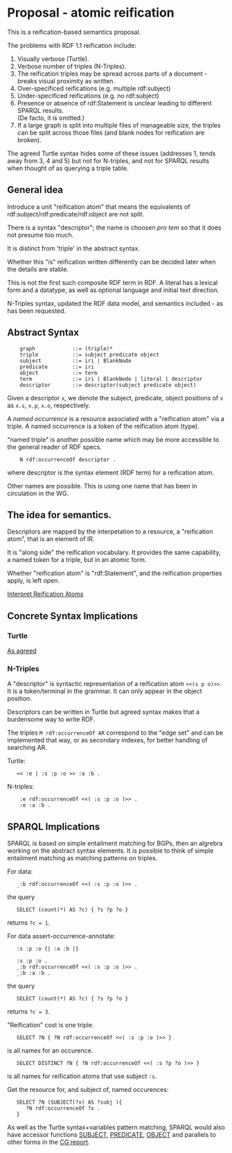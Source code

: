 # Proposal - atomic reification

This is a reification-based semantics proposal.

The problems with RDF 1.1 reification include:

1. Visually verbose (Turtle).
2. Verbose number of triples (N-Triples).
3. The reification triples may be spread across parts of a document - breaks visual proximity as written.
4. Over-specificed reifications (e.g. multiple rdf:subject)
5. Under-specificed reifications (e.g. no rdf:subject)
6. Presence or absence of rdf:Statement is unclear leading to different SPARQL results.  
   (De facto, it is omitted.)
7. If a large graph is split into multiple files of manageable size, the triples can be split across those files (and blank nodes for reification are broken).

The agreed Turtle syntax hides some of these issues (addresses 1, tends away from 3, 4 and 5) but not for N-triples, and not for SPARQL results when thought of as querying a triple table.

## General idea

Introduce a unit "reification atom" that means the equivalents of rdf:subject/rdf:predicate/rdf:object are not split.

There is a syntax "descriptor"; the name is choosen _pro tem_ so that it does not presume too much.

It is distinct from 'triple' in the abstract syntax.

Whether this "is" reification written differently can be decided later when the details are stable. 

This is not the first such composite RDF term in RDF. A literal has a lexical form and a datatype, as well as optional language and initial text direction.

N-Triples syntax, updated the RDF data model, and semantics included - as has been requested.

## Abstract Syntax

```
    graph            ::= (triple)* 
    triple           ::= subject predicate object 
    subject          ::= iri | BlankNode
    predicate        ::= iri 
    object           ::= term
    term             ::= iri | BlankNode | literal | descriptor 
    descriptor       ::= descriptor(subject predicate object)
```

Given a descriptor `x`, we denote the subject, predicate, object positions of `x` as `x.s`, `x.p`, `x.o`, respectively.  

A _named occurrence_ is a resource associated with a "reification atom" via a triple.
A named occurrence is a token of the reification atom (type).

"named triple" is another possible name which may be more accessible to the general reader of RDF specs.

```
    N rdf:occurrenceOf descriptor .
```
where descriptor is the syntax element (RDF term) for a reification atom.

Other names are possible. This is using one name that has been in circulation in the WG.

## The idea for semantics.

Descriptors are mapped by the interpetation to a resource, a "reification atom",
that is an element of IR. 

It is "along side" the reification vocabulary. It provides the same capability, a named token for a triple, but in an atomic form.

Whether "reification atom" is "rdf:Statement", and the reification properties apply, is left open.

[Interpret Reification Atoms](./reif-atoms-interpret.md)

## Concrete Syntax Implications

### Turtle

[As agreed](https://lists.w3.org/Archives/Public/public-rdf-star-wg/2024Jan/0095.html)

### N-Triples

A "descriptor" is syntactic representation of a reification atom `<<(s p o)>>`. It is a token/terminal in the grammar. It can only appear in the object position.

Descriptors can be written in Turtle but agreed syntax makes that a burdensome way to write RDF.

The triples `M rdf:occurrenceOf AR` correspond to the "edge set" and can be implemented that way, or as secondary indexes, for better handling of searching AR.

Turtle:
```
   << :e | :s :p :o >> :a :b .
```
 N-triples:
```
    :e rdf:occurrenceOf <<( :s :p :o )>> .
    :e :a :b .
```

## SPARQL Implications

SPARQL is based on simple entailment matching for BGPs, then an algrebra working on the abstract syntax elements. It is possible to think of simple entailment matching as matching patterns on triples.

For data:
```
   _:b rdf:occurrenceOf <<( :s :p :o )>> .
```
the query
```
   SELECT (count(*) AS ?c) { ?s ?p ?o }
```
returns `?c = 1`.

For data assert-occurrence-annotate:
```
   :s :p :o {| :a :b |}
```
```
   :s :p :o .
   _:b rdf:occurrenceOf <<( :s :p :o )>> .
   _:b :a :b .
```
the query
```
   SELECT (count(*) AS ?c) { ?s ?p ?o }
```
returns `?c = 3`.

"Reification" cost is one triple.

```
   SELECT ?N { ?N rdf:occurrenceOf <<( :s :p :o )>> }
```
is all names for an occurence.

```
   SELECT DISTINCT ?N { ?N rdf:occurrenceOf <<( :s ?p ?o )>> }
```
is all names for reification atoms that use subject `:s`.

Get the resource for, and subject of, named occurences:
```
   SELECT ?N (SUBJECT(?x) AS ?subj ){ 
      ?N rdf:occurrenceOf ?x .
   }
```

As well as the Turtle syntax+variables pattern matching, SPARQL would also have accessor functions
[SUBJECT](https://w3c.github.io/rdf-star/cg-spec#subject),
[PREDICATE](https://w3c.github.io/rdf-star/cg-spec#predicate),
[OBJECT](https://w3c.github.io/rdf-star/cg-spec#object)
and parallels to other forms in the [CG report](https://w3c.github.io/rdf-star/cg-spec#builtin-functions).
